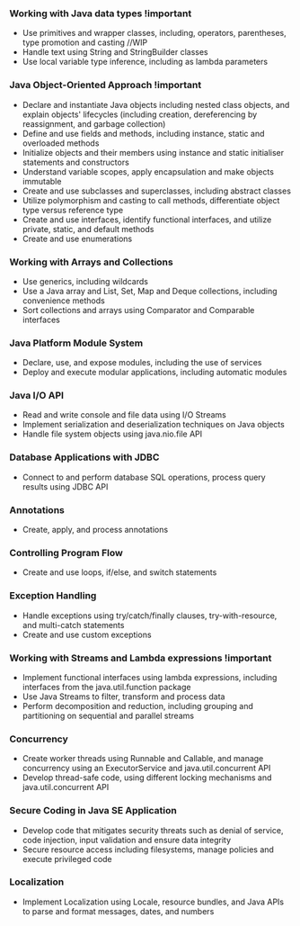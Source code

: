 ### Working with Java data types !important
* Use primitives and wrapper classes, including, operators, parentheses, type promotion and casting //WIP
* Handle text using String and StringBuilder classes
* Use local variable type inference, including as lambda parameters

### Java Object-Oriented Approach !important
* Declare and instantiate Java objects including nested class objects, and explain objects' lifecycles (including creation, dereferencing by reassignment, and garbage collection)
* Define and use fields and methods, including instance, static and overloaded methods
* Initialize objects and their members using instance and static initialiser statements and constructors
* Understand variable scopes, apply encapsulation and make objects immutable
* Create and use subclasses and superclasses, including abstract classes
* Utilize polymorphism and casting to call methods, differentiate object type versus reference type
* Create and use interfaces, identify functional interfaces, and utilize private, static, and default methods
* Create and use enumerations

### Working with Arrays and Collections
* Use generics, including wildcards
* Use a Java array and List, Set, Map and Deque collections, including convenience methods
* Sort collections and arrays using Comparator and Comparable interfaces

### Java Platform Module System
* Declare, use, and expose modules, including the use of services
* Deploy and execute modular applications, including automatic modules


### Java I/O API
* Read and write console and file data using I/O Streams
* Implement serialization and deserialization techniques on Java objects
* Handle file system objects using java.nio.file API


### Database Applications with JDBC
* Connect to and perform database SQL operations, process query results using JDBC API

### Annotations
* Create, apply, and process annotations

### Controlling Program Flow
* Create and use loops, if/else, and switch statements

### Exception Handling
* Handle exceptions using try/catch/finally clauses, try-with-resource, and multi-catch statements
* Create and use custom exceptions

### Working with Streams and Lambda expressions !important
* Implement functional interfaces using lambda expressions, including interfaces from the java.util.function package
* Use Java Streams to filter, transform and process data
* Perform decomposition and reduction, including grouping and partitioning on sequential and parallel streams

### Concurrency
* Create worker threads using Runnable and Callable, and manage concurrency using an ExecutorService and java.util.concurrent API
* Develop thread-safe code, using different locking mechanisms and java.util.concurrent API

### Secure Coding in Java SE Application
* Develop code that mitigates security threats such as denial of service, code injection, input validation and ensure data integrity
* Secure resource access including filesystems, manage policies and execute privileged code

### Localization
* Implement Localization using Locale, resource bundles, and Java APIs to parse and format messages, dates, and numbers
